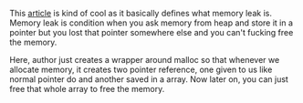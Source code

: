 This [article](https://flak.tedunangst.com/post/memory-leak-proof-every-C-program) is kind of cool as it basically defines
what memory leak is. Memory leak is condition when you ask memory from heap and store it in a pointer but you lost that
pointer somewhere else and you can't fucking free the memory.

Here, author just creates a wrapper around malloc so that whenever we allocate memory, it creates two pointer reference, one
given to us like normal pointer do and another saved in a array. Now later on, you can just free that whole array to free
the memory.
